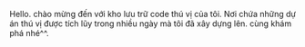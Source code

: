 Hello.
chào mừng đến với kho lưu trữ code thú vị của tôi.
Nơi chứa những dự án thú vị được tích lũy trong nhiều ngày mà tôi đã xây dựng lên.
cùng khám phá nhé^^.

<!---
DragonP-codelokiemtoi
--->
